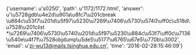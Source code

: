 {'username': u's0250', 'path': u'1172/1172.html', 'answer': u'\u5728gdb\u4e2d\u901a\u8fc7\u201cbreak \u884c\u53f7\u201d\u5f97\u5230\u7269\u7406\u5730\u5740\uff0c\u518d\u7528\u201clist *\u7269\u7406\u5730\u5740\u201d\u5f97\u5230\u884c\u53f7\uff0c\u7136\u540e\u4f7f\u7528objdump\u5de5\u5177\u6765\u67e5\u770b\u3002', 'email': u'zj-wu13@mails.tsinghua.edu.cn', 'time': '2016-02-28:15:46:09'}